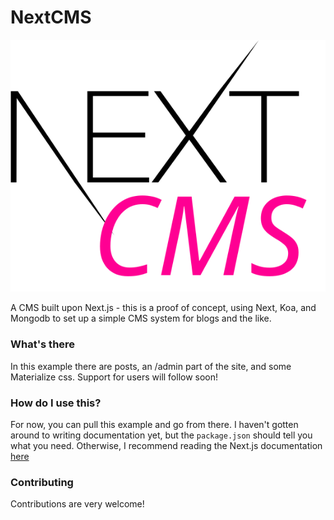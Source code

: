 # NextCMS

![alt text](https://raw.githubusercontent.com/valentijnnieman/ncms/master/static/img/ncms-logo.svg "NCMS LOGO")

A CMS built upon Next.js - this is a proof of concept, using Next, Koa, and Mongodb to set up a simple CMS system for blogs and the like.

### What's there

In this example there are posts, an /admin part of the site, and some Materialize css. Support for users will follow soon!

### How do I use this?

For now, you can pull this example and go from there. I haven't gotten around to writing documentation yet, but the `package.json` should tell you what you need. Otherwise, I recommend reading the Next.js documentation [here]("https://github.com/zeit/next.js/")

### Contributing

Contributions are very welcome!
